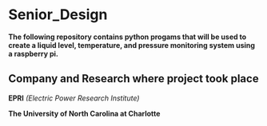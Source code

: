 # Senior_Design
**The following repository contains python progams that will be used to create a liquid level, temperature, and pressure monitoring system using a raspberry pi.**

## Company and Research where project took place

**EPRI** *(Electric Power Research Institute)*

**The University of North Carolina at Charlotte**
